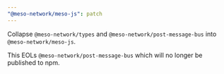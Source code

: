 ```yaml
---
"@meso-network/meso-js": patch
---
```


Collapse `@meso-network/types` and `@meso-network/post-message-bus` into `@meso-network/meso-js`.

This EOLs `@meso-network/post-message-bus` which will no longer be published to npm.
